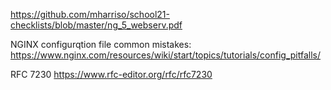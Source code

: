 https://github.com/mharriso/school21-checklists/blob/master/ng_5_webserv.pdf

NGINX configurqtion file common mistakes:
https://www.nginx.com/resources/wiki/start/topics/tutorials/config_pitfalls/

RFC 7230
https://www.rfc-editor.org/rfc/rfc7230